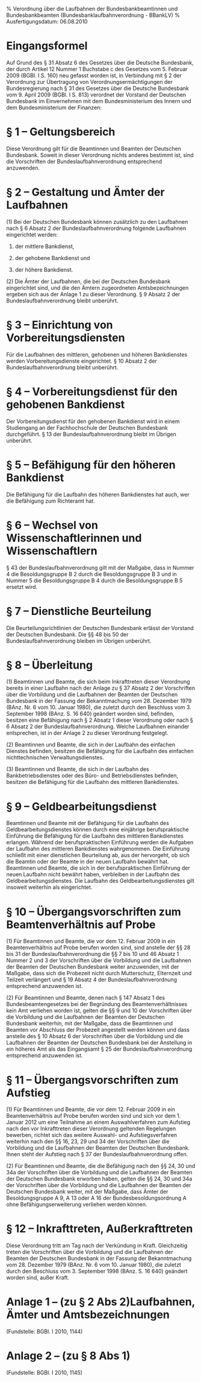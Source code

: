 % Verordnung über die Laufbahnen der Bundesbankbeamtinnen und Bundesbankbeamten  (Bundesbanklaufbahnverordnung - BBankLV)
% Ausfertigungsdatum: 06.08.2010
 
# Eingangsformel

Auf Grund des § 31 Absatz 6 des Gesetzes über die Deutsche Bundesbank, der durch Artikel 12 Nummer 1 Buchstabe c des Gesetzes vom 5. Februar 2009 (BGBl. I S. 160) neu gefasst worden ist, in Verbindung mit § 2 der Verordnung zur Übertragung von Verordnungsermächtigungen der Bundesregierung nach § 31 des Gesetzes über die Deutsche Bundesbank vom 9. April 2009 (BGBl. I S. 813) verordnet der Vorstand der Deutschen Bundesbank im Einvernehmen mit dem Bundesministerium des Innern und dem Bundesministerium der Finanzen:

# § 1 – Geltungsbereich

Diese Verordnung gilt für die Beamtinnen und Beamten der Deutschen Bundesbank. Soweit in dieser Verordnung nichts anderes bestimmt ist, sind die Vorschriften der Bundeslaufbahnverordnung entsprechend anzuwenden.

# § 2 – Gestaltung und Ämter der Laufbahnen

(1) Bei der Deutschen Bundesbank können zusätzlich zu den Laufbahnen nach § 6 Absatz 2 der Bundeslaufbahnverordnung folgende Laufbahnen eingerichtet werden:

1. der mittlere Bankdienst,

2. der gehobene Bankdienst und

3. der höhere Bankdienst.

(2) Die Ämter der Laufbahnen, die bei der Deutschen Bundesbank eingerichtet sind, und die den Ämtern zugeordneten Amtsbezeichnungen ergeben sich aus der Anlage 1 zu dieser Verordnung. § 9 Absatz 2 der Bundeslaufbahnverordnung bleibt unberührt.

# § 3 – Einrichtung von Vorbereitungsdiensten

Für die Laufbahnen des mittleren, gehobenen und höheren Bankdienstes werden Vorbereitungsdienste eingerichtet. § 10 Absatz 2 der Bundeslaufbahnverordnung bleibt unberührt.

# § 4 – Vorbereitungsdienst für den gehobenen Bankdienst

Der Vorbereitungsdienst für den gehobenen Bankdienst wird in einem Studiengang an der Fachhochschule der Deutschen Bundesbank durchgeführt. § 13 der Bundeslaufbahnverordnung bleibt im Übrigen unberührt.

# § 5 – Befähigung für den höheren Bankdienst

Die Befähigung für die Laufbahn des höheren Bankdienstes hat auch, wer die Befähigung zum Richteramt hat.

# § 6 – Wechsel von Wissenschaftlerinnen und Wissenschaftlern

§ 43 der Bundeslaufbahnverordnung gilt mit der Maßgabe, dass in Nummer 4 die Besoldungsgruppe B 2 durch die Besoldungsgruppe B 3 und in Nummer 5 die Besoldungsgruppe B 4 durch die Besoldungsgruppe B 5 ersetzt wird.

# § 7 – Dienstliche Beurteilung

Die Beurteilungsrichtlinien der Deutschen Bundesbank erlässt der Vorstand der Deutschen Bundesbank. Die §§ 48 bis 50 der Bundeslaufbahnverordnung bleiben im Übrigen unberührt.

# § 8 – Überleitung

(1) Beamtinnen und Beamte, die sich beim Inkrafttreten dieser Verordnung bereits in einer Laufbahn nach der Anlage zu § 37 Absatz 2 der Vorschriften über die Vorbildung und die Laufbahnen der Beamten der Deutschen Bundesbank in der Fassung der Bekanntmachung vom 28. Dezember 1979 (BAnz. Nr. 6 vom 10. Januar 1980), die zuletzt durch den Beschluss vom 3. September 1998 (BAnz. S. 16 640) geändert worden sind, befinden, besitzen eine Befähigung nach § 2 Absatz 1 dieser Verordnung oder nach § 6 Absatz 2 der Bundeslaufbahnverordnung. Welche Laufbahnen einander entsprechen, ist in der Anlage 2 zu dieser Verordnung festgelegt.

(2) Beamtinnen und Beamte, die sich in der Laufbahn des einfachen Dienstes befinden, besitzen die Befähigung für die Laufbahn des einfachen nichttechnischen Verwaltungsdienstes.

(3) Beamtinnen und Beamte, die sich in der Laufbahn des Bankbetriebsdienstes oder des Büro- und Betriebsdienstes befinden, besitzen die Befähigung für die Laufbahn des mittleren Bankdienstes.

# § 9 – Geldbearbeitungsdienst

Beamtinnen und Beamte mit der Befähigung für die Laufbahn des Geldbearbeitungsdienstes können durch eine einjährige berufspraktische Einführung die Befähigung für die Laufbahn des mittleren Bankdienstes erlangen. Während der berufspraktischen Einführung werden die Aufgaben der Laufbahn des mittleren Bankdienstes wahrgenommen. Die Einführung schließt mit einer dienstlichen Beurteilung ab, aus der hervorgeht, ob sich die Beamtin oder der Beamte in der neuen Laufbahn bewährt hat. Beamtinnen und Beamte, die sich in der berufspraktischen Einführung der neuen Laufbahn nicht bewährt haben, verbleiben in der Laufbahn des Geldbearbeitungsdienstes. Die Laufbahn des Geldbearbeitungsdienstes gilt insoweit weiterhin als eingerichtet.

# § 10 – Übergangsvorschriften zum Beamtenverhältnis auf Probe

(1) Für Beamtinnen und Beamte, die vor dem 12. Februar 2009 in ein Beamtenverhältnis auf Probe berufen worden sind, sind anstelle der §§ 28 bis 31 der Bundeslaufbahnverordnung die §§ 7 bis 10 und 46 Absatz 1 Nummer 2 und 3 der Vorschriften über die Vorbildung und die Laufbahnen der Beamten der Deutschen Bundesbank weiter anzuwenden, mit der Maßgabe, dass sich die Probezeit nicht durch Mutterschutz, Elternzeit und Teilzeit verlängert und § 19 Absatz 4 der Bundeslaufbahnverordnung entsprechend anzuwenden ist.

(2) Für Beamtinnen und Beamte, denen nach § 147 Absatz 1 des Bundesbeamtengesetzes bei der Begründung des Beamtenverhältnisses kein Amt verliehen worden ist, gelten die §§ 9 und 10 der Vorschriften über die Vorbildung und die Laufbahnen der Beamten der Deutschen Bundesbank weiterhin, mit der Maßgabe, dass die Beamtinnen und Beamten vor Abschluss der Probezeit angestellt werden können und dass anstelle des § 10 Absatz 6 der Vorschriften über die Vorbildung und die Laufbahnen der Beamten der Deutschen Bundesbank bei der Anstellung in ein höheres Amt als das Eingangsamt § 25 der Bundeslaufbahnverordnung entsprechend anzuwenden ist.

# § 11 – Übergangsvorschriften zum Aufstieg

(1) Für Beamtinnen und Beamte, die vor dem 12. Februar 2009 in ein Beamtenverhältnis auf Probe berufen worden sind und sich vor dem 1. Januar 2012 um eine Teilnahme an einem Auswahlverfahren zum Aufstieg nach den vor Inkrafttreten dieser Verordnung geltenden Regelungen bewerben, richtet sich das weitere Auswahl- und Aufstiegsverfahren weiterhin nach den §§ 16, 23, 29 und 34 der Vorschriften über die Vorbildung und die Laufbahnen der Beamten der Deutschen Bundesbank. Ihnen steht der Aufstieg nach § 37 der Bundeslaufbahnverordnung offen.

(2) Für Beamtinnen und Beamte, die die Befähigung nach den §§ 24, 30 und 34a der Vorschriften über die Vorbildung und die Laufbahnen der Beamten der Deutschen Bundesbank erworben haben, gelten die §§ 24, 30 und 34a der Vorschriften über die Vorbildung und die Laufbahnen der Beamten der Deutschen Bundesbank weiter, mit der Maßgabe, dass Ämter der Besoldungsgruppe A 9, A 13 oder A 16 der Bundesbesoldungsordnung A ohne Befähigungserweiterung verliehen werden können.

# § 12 – Inkrafttreten, Außerkrafttreten

Diese Verordnung tritt am Tag nach der Verkündung in Kraft. Gleichzeitig treten die Vorschriften über die Vorbildung und die Laufbahnen der Beamten der Deutschen Bundesbank in der Fassung der Bekanntmachung vom 28. Dezember 1979 (BAnz. Nr. 6 vom 10. Januar 1980), die zuletzt durch den Beschluss vom 3. September 1998 (BAnz. S. 16 640) geändert worden sind, außer Kraft.

# Anlage 1 – (zu § 2 Abs 2)Laufbahnen, Ämter und Amtsbezeichnungen

(Fundstelle: BGBl. I 2010, 1144)  
  

# Anlage 2 – (zu § 8 Abs 1)

(Fundstelle: BGBl. I 2010, 1145)  
  
